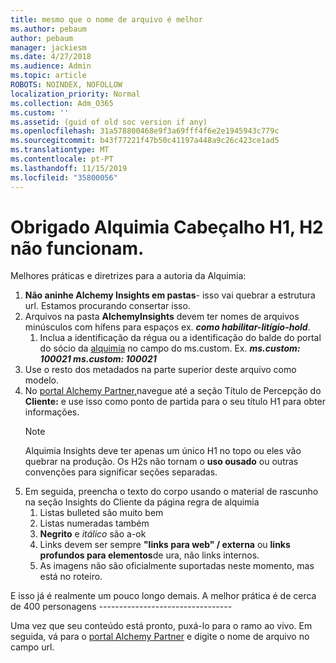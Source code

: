 ```yaml
---
title: mesmo que o nome de arquivo é melhor
ms.author: pebaum
author: pebaum
manager: jackiesm
ms.date: 4/27/2018
ms.audience: Admin
ms.topic: article
ROBOTS: NOINDEX, NOFOLLOW
localization_priority: Normal
ms.collection: Adm_O365
ms.custom: ''
ms.assetid: (guid of old soc version if any)
ms.openlocfilehash: 31a578800468e9f3a69fff4f6e2e1945943c779c
ms.sourcegitcommit: b43f77221f47b50c41197a448a9c26c423ce1ad5
ms.translationtype: MT
ms.contentlocale: pt-PT
ms.lasthandoff: 11/15/2019
ms.locfileid: "35800056"
---
```

# <a name="required-alchemy-header-h1-h2s-dont-work"></a>Obrigado Alquimia Cabeçalho H1, H2 não funcionam.
Melhores práticas e diretrizes para a autoria da Alquimia:

1. **Não aninhe Alchemy Insights em pastas**- isso vai quebrar a estrutura url. Estamos procurando consertar isso.
1. Arquivos na pasta **AlchemyInsights** devem ter nomes de arquivos minúsculos com hífens para espaços ex. ***como habilitar-litígio-hold***.
    1. Inclua a identificação da régua ou a identificação do balde do portal do sócio da [alquimia](https://alchemyportal.azurewebsites.net) no campo do ms.custom. Ex. ***ms.custom: 100021 ms.custom: 100021***
1. Use o resto dos metadados na parte superior deste arquivo como modelo.
1. No [portal Alchemy Partner,](https://alchemyportal.azurewebsites.net)navegue até a seção Título de Percepção do **Cliente:** e use isso como ponto de partida para o seu título H1 para obter informações. 
    > [!NOTE]
    > Alquimia Insights deve ter apenas um único H1 no topo ou eles vão quebrar na produção. Os H2s não tornam o **uso ousado** ou outras convenções para significar seções separadas.
1. Em seguida, preencha o texto do corpo usando o material de rascunho na seção Insights do Cliente da página regra de alquimia
    1. Listas bulleted são muito bem
    1. Listas numeradas também
    1. **Negrito** e *itálico* são a-ok
    1. Links devem ser sempre **"links para web" / externa** ou **links profundos para elementos**de ura, não links internos.
    1. As imagens não são oficialmente suportadas neste momento, mas está no roteiro.

E isso já é realmente um pouco longo demais. A melhor prática é de cerca de 400 personagens ---------------------------------

Uma vez que seu conteúdo está pronto, puxá-lo para o ramo ao vivo. Em seguida, vá para o [portal Alchemy Partner](https://alchemyportal.azurewebsites.net) e digite o nome de arquivo no campo url. 